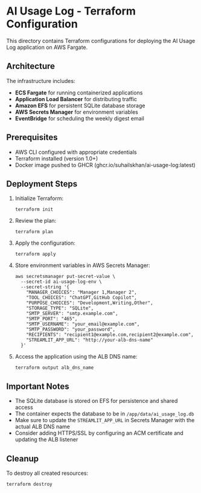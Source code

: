 # AI Usage Log - Terraform Configuration

This directory contains Terraform configurations for deploying the AI Usage Log application on AWS Fargate.

## Architecture

The infrastructure includes:

- **ECS Fargate** for running containerized applications
- **Application Load Balancer** for distributing traffic
- **Amazon EFS** for persistent SQLite database storage
- **AWS Secrets Manager** for environment variables
- **EventBridge** for scheduling the weekly digest email

## Prerequisites

- AWS CLI configured with appropriate credentials
- Terraform installed (version 1.0+)
- Docker image pushed to GHCR (ghcr.io/suhailskhan/ai-usage-log:latest)

## Deployment Steps

1. Initialize Terraform:
   ```
   terraform init
   ```

2. Review the plan:
   ```
   terraform plan
   ```

3. Apply the configuration:
   ```
   terraform apply
   ```

4. Store environment variables in AWS Secrets Manager:
   ```
   aws secretsmanager put-secret-value \
     --secret-id ai-usage-log-env \
     --secret-string '{
       "MANAGER_CHOICES": "Manager 1,Manager 2",
       "TOOL_CHOICES": "ChatGPT,GitHub Copilot",
       "PURPOSE_CHOICES": "Development,Writing,Other",
       "STORAGE_TYPE": "SQLite",
       "SMTP_SERVER": "smtp.example.com",
       "SMTP_PORT": "465",
       "SMTP_USERNAME": "your_email@example.com",
       "SMTP_PASSWORD": "your_password",
       "RECIPIENTS": "recipient1@example.com,recipient2@example.com",
       "STREAMLIT_APP_URL": "http://your-alb-dns-name"
     }'
   ```

5. Access the application using the ALB DNS name:
   ```
   terraform output alb_dns_name
   ```

## Important Notes

- The SQLite database is stored on EFS for persistence and shared access
- The container expects the database to be in `/app/data/ai_usage_log.db`
- Make sure to update the `STREAMLIT_APP_URL` in Secrets Manager with the actual ALB DNS name
- Consider adding HTTPS/SSL by configuring an ACM certificate and updating the ALB listener

## Cleanup

To destroy all created resources:
```
terraform destroy
```
